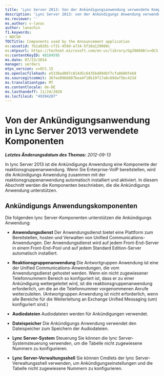 ```yaml
---
title: 'Lync Server 2013: Von der Ankündigungsanwendung verwendete Komponenten'
description: 'Lync Server 2013: von der Ankündigungs Anwendung verwendete Komponenten.'
ms.reviewer: ''
ms.author: v-lanac
author: lanachin
f1.keywords:
- NOCSH
TOCTitle: Components used by the Announcement application
ms:assetid: 7b1a0281-cf31-459d-a734-5f10a129089c
ms:mtpsurl: https://technet.microsoft.com/en-us/library/Gg398608(v=OCS.15)
ms:contentKeyID: 48184595
ms.date: 07/23/2014
manager: serdars
mtps_version: v=OCS.15
ms.openlocfilehash: e5338ad097c814d5c6435bd89dbf7cfa8680feb8
ms.sourcegitcommit: 36fee89bb887bea4f18b19f17a8c69daf5bc423d
ms.translationtype: MT
ms.contentlocale: de-DE
ms.lasthandoff: 11/24/2020
ms.locfileid: "49394207"
---
```

# <a name="components-used-by-the-announcement-application-in-lync-server-2013"></a>Von der Ankündigungsanwendung in Lync Server 2013 verwendete Komponenten

<div data-xmlns="http://www.w3.org/1999/xhtml">

<div class="topic" data-xmlns="http://www.w3.org/1999/xhtml" data-msxsl="urn:schemas-microsoft-com:xslt" data-cs="https://msdn.microsoft.com/">

<div data-asp="https://msdn2.microsoft.com/asp">



</div>

<div id="mainSection">

<div id="mainBody">

<span> </span>

_**Letztes Änderungsdatum des Themas:** 2012-09-13_

In lync Server 2013 ist die Ankündigungs Anwendung eine Komponente der reaktionsgruppenanwendung. Wenn Sie Enterprise-VoIP bereitstellen, wird die Ankündigungs Anwendung zusammen mit der reaktionsgruppenanwendung automatisch installiert und aktiviert. In diesem Abschnitt werden die Komponenten beschrieben, die die Ankündigungs Anwendung unterstützen.

<div>

## <a name="announcement-application-components"></a>Ankündigungs Anwendungskomponenten

Die folgenden lync Server-Komponenten unterstützen die Ankündigungs Anwendung:

  - **Anwendungsdienst**   Der Anwendungsdienst bietet eine Plattform zum Bereitstellen, hosten und Verwalten von Unified Communications-Anwendungen. Der Anwendungsdienst wird auf jedem Front-End-Server in einem Front-End-Pool und auf jedem Standard Edition-Server automatisch installiert.

  - **Reaktionsgruppenanwendung**   Die Antwortgruppen Anwendung ist eine der Unified Communications-Anwendungen, die vom Anwendungsdienst gehostet werden. Wenn ein nicht zugewiesener Telefonnummern Bereich so konfiguriert ist, dass er zu einer Ankündigung weitergeleitet wird, ist die reaktionsgruppenanwendung erforderlich, um die an die Telefonnummer vorgenommenen Anrufe weiterzuleiten. (Antwortgruppen Anwendung ist nicht erforderlich, wenn alle Bereiche für die Weiterleitung an Exchange Unified Messaging (um) konfiguriert sind.)

  - **Audiodateien**   Audiodateien werden für Ankündigungen verwendet.

  - **Dateispeicher**   Die Ankündigungs Anwendung verwendet den Dateispeicher zum Speichern der Audiodateien.

  - **Lync Server-System**   Steuerung   Sie können die lync Server-Systemsteuerung verwenden, um die Tabelle nicht zugewiesene Nummern zu konfigurieren.

  - **Lync Server-Verwaltungsshell**   Sie können Cmdlets der lync Server-Verwaltungsshell verwenden, um Ankündigungseinstellungen und die Tabelle nicht zugewiesene Nummern zu konfigurieren.

</div>

</div>

<span> </span>

</div>

</div>

</div>

